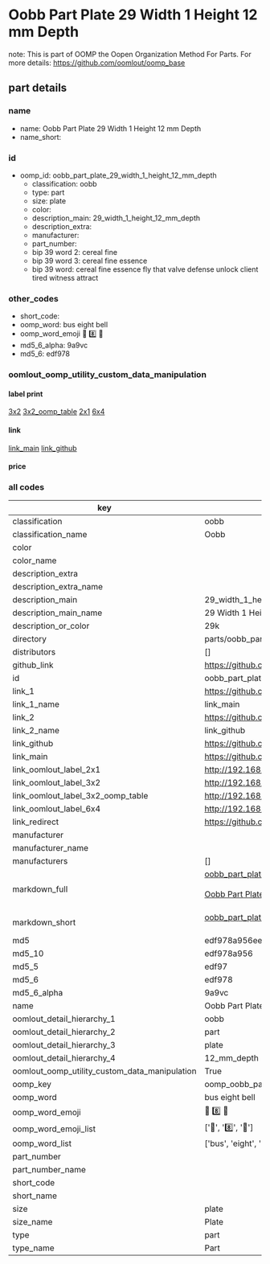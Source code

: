 # Oobb Part Plate 29 Width 1 Height 12 mm Depth  

note: This is part of OOMP the Oopen Organization Method For Parts. For more details: https://github.com/oomlout/oomp_base

##  part details
  







### name
* name: Oobb Part Plate 29 Width 1 Height 12 mm Depth
* name_short: 
### id
* oomp_id: oobb_part_plate_29_width_1_height_12_mm_depth
  * classification: oobb
  * type: part
  * size: plate
  * color: 
  * description_main: 29_width_1_height_12_mm_depth
  * description_extra: 
  * manufacturer: 
  * part_number: 
  * bip 39 word 2: cereal fine
  * bip 39 word 3: cereal fine essence
  * bip 39 word: cereal fine essence fly that valve defense unlock client tired witness attract

### other_codes
* short_code: 
* oomp_word: bus eight bell
* oomp_word_emoji :bus: :eight: :bell:
* md5_6_alpha: 9a9vc
* md5_6: edf978






### oomlout_oomp_utility_custom_data_manipulation
#### label print
[3x2](http://192.168.1.245:1112/?label=oomp%209a9vc)
[3x2_oomp_table](http://192.168.1.108:1112/?label=oomp%209a9vc)
[2x1](http://192.168.1.242:1112/?label=oomp%209a9vc)
[6x4](http://192.168.1.55:1112/?label=oomp%209a9vc)    

#### link

[link_main](https://github.com/oomlout/oomlout_oomp_version_1_messy/tree/main/parts/oobb_part_plate_29_width_1_height_12_mm_depth) [link_github](https://github.com/oomlout/oomlout_oomp_version_1_messy/tree/main/parts/oobb_part_plate_29_width_1_height_12_mm_depth)                             

#### price







### all codes 
| key | value |  
| --- | --- |  
| classification | oobb |  
| classification_name | Oobb |  
| color |  |  
| color_name |  |  
| description_extra |  |  
| description_extra_name |  |  
| description_main | 29_width_1_height_12_mm_depth |  
| description_main_name | 29 Width 1 Height 12 mm Depth |  
| description_or_color | 29k |  
| directory | parts/oobb_part_plate_29_width_1_height_12_mm_depth |  
| distributors | [] |  
| github_link | https://github.com/oomlout/oomlout_oomp_part_src/tree/main/parts/oobb_part_plate_29_width_1_height_12_mm_depth |  
| id | oobb_part_plate_29_width_1_height_12_mm_depth |  
| link_1 | https://github.com/oomlout/oomlout_oomp_version_1_messy/tree/main/parts/oobb_part_plate_29_width_1_height_12_mm_depth |  
| link_1_name | link_main |  
| link_2 | https://github.com/oomlout/oomlout_oomp_version_1_messy/tree/main/parts/oobb_part_plate_29_width_1_height_12_mm_depth |  
| link_2_name | link_github |  
| link_github | https://github.com/oomlout/oomlout_oomp_version_1_messy/tree/main/parts/oobb_part_plate_29_width_1_height_12_mm_depth |  
| link_main | https://github.com/oomlout/oomlout_oomp_version_1_messy/tree/main/parts/oobb_part_plate_29_width_1_height_12_mm_depth |  
| link_oomlout_label_2x1 | http://192.168.1.242:1112/?label=oomp%209a9vc |  
| link_oomlout_label_3x2 | http://192.168.1.245:1112/?label=oomp%209a9vc |  
| link_oomlout_label_3x2_oomp_table | http://192.168.1.108:1112/?label=oomp%209a9vc |  
| link_oomlout_label_6x4 | http://192.168.1.55:1112/?label=oomp%209a9vc |  
| link_redirect | https://github.com/oomlout/oomlout_oomp_version_1_messy/tree/main/parts/oobb_part_plate_29_width_1_height_12_mm_depth |  
| manufacturer |  |  
| manufacturer_name |  |  
| manufacturers | [] |  
| markdown_full | [oobb_part_plate_29_width_1_height_12_mm_depth](none)<br>[](none)<br>[Oobb Part Plate 29 Width 1 Height 12 Mm Depth](none)<br><br> |  
| markdown_short | [oobb_part_plate_29_width_1_height_12_mm_depth](none)<br><br> |  
| md5 | edf978a956ee072fc46ff59e9a95b12c |  
| md5_10 | edf978a956 |  
| md5_5 | edf97 |  
| md5_6 | edf978 |  
| md5_6_alpha | 9a9vc |  
| name | Oobb Part Plate 29 Width 1 Height 12 mm Depth |  
| oomlout_detail_hierarchy_1 | oobb |  
| oomlout_detail_hierarchy_2 | part |  
| oomlout_detail_hierarchy_3 | plate |  
| oomlout_detail_hierarchy_4 | 12_mm_depth |  
| oomlout_oomp_utility_custom_data_manipulation | True |  
| oomp_key | oomp_oobb_part_plate_29_width_1_height_12_mm_depth |  
| oomp_word | bus eight bell |  
| oomp_word_emoji | :bus: :eight: :bell: |  
| oomp_word_emoji_list | [':bus:', ':eight:', ':bell:'] |  
| oomp_word_list | ['bus', 'eight', 'bell'] |  
| part_number |  |  
| part_number_name |  |  
| short_code |  |  
| short_name |  |  
| size | plate |  
| size_name | Plate |  
| type | part |  
| type_name | Part |  
